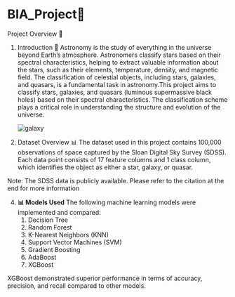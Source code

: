 # BIA_Project🚀

Project Overview 🔭
1. Introduction 🌟
Astronomy is the study of everything in the universe beyond Earth’s atmosphere. Astronomers classify stars based on their spectral characteristics, helping to extract valuable information about the stars, such as their elements, temperature, density, and magnetic field. The classification of celestial objects, including stars, galaxies, and quasars, is a fundamental task in astronomy.This project aims to classify stars, galaxies, and quasars (luminous supermassive black holes) based on their spectral characteristics. The classification scheme plays a critical role in understanding the structure and evolution of the universe.



   ![galaxy](https://github.com/user-attachments/assets/3ad541a8-3013-497f-be75-6b9464bbc8b7)
   

3. Dataset Overview 📊
   The dataset used in this project contains 100,000 observations of space captured by the Sloan Digital Sky Survey (SDSS). Each data point consists of 17 feature columns and 1 class column, which identifies the 
   object as either a star, galaxy, or quasar.

  Note: The SDSS data is publicly available. Please refer to the citation at the end for more information


  4. **📊 Models Used**
      The following machine learning models were implemented and compared:
       1. Decision Tree
       2. Random Forest
       3. K-Nearest Neighbors (KNN)
       4. Support Vector Machines (SVM)
       5. Gradient Boosting
       6. AdaBoost
       7.  XGBoost


XGBoost demonstrated superior performance in terms of accuracy, precision, and recall compared to other models.
